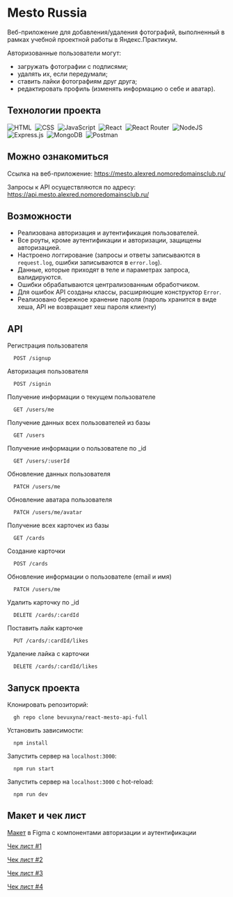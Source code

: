 # Mesto Russia

Веб-приложение для добавления/удаления фотографий, выполненный в рамках учебной проектной работы в Яндекс.Практикум.

Авторизованные пользователи могут:

- загружать фотографии с подписями;
- удалять их, если передумали;
- ставить лайки фотографиям друг друга;
- редактировать профиль (изменять информацию о себе и аватар).


## Технологии проекта

![HTML](https://img.shields.io/badge/HTML5-E34F26?style=for-the-badge&logo=html5&logoColor=white)&nbsp;
![CSS](https://img.shields.io/badge/CSS3-1572B6?style=for-the-badge&logo=css3&logoColor=white)&nbsp;
![JavaScript](https://img.shields.io/badge/JavaScript-323330?style=for-the-badge&logo=javascript&logoColor=F7DF1E)&nbsp;
![React](https://img.shields.io/badge/react-%2320232a.svg?style=for-the-badge&logo=react&logoColor=%2361DAFB)&nbsp;
![React Router](https://img.shields.io/badge/React_Router-CA4245?style=for-the-badge&logo=react-router&logoColor=white)&nbsp;
![NodeJS](https://img.shields.io/badge/node.js-6DA55F?style=for-the-badge&logo=node.js&logoColor=white)&nbsp;
![Express.js](https://img.shields.io/badge/express.js-%23404d59.svg?style=for-the-badge&logo=express&logoColor=%2361DAFB)&nbsp;
![MongoDB](https://img.shields.io/badge/MongoDB-%234ea94b.svg?style=for-the-badge&logo=mongodb&logoColor=white)&nbsp;
![Postman](https://img.shields.io/badge/Postman-FF6C37?style=for-the-badge&logo=postman&logoColor=white)&nbsp;

## Можно ознакомиться

Ссылка на веб-приложение:
https://mesto.alexred.nomoredomainsclub.ru/

Запросы к API осуществляются по адресу:
https://api.mesto.alexred.nomoredomainsclub.ru/

## Возможности

- Реализована авторизация и аутентификация пользователей.
- Все роуты, кроме аутентификации и авторизации, защищены авторизацией.
- Настроено логгирование (запросы и ответы записываются в `request.log`, ошибки записываются в `error.log`).
- Данные, которые приходят в теле и параметрах запроса, валидируются.
- Ошибки обрабатываются централизованным обработчиком.
- Для ошибок API созданы классы, расширяющие конструктор `Error`.
- Реализовано бережное хранение пароля (пароль хранится в виде хеша, API не возвращает хеш пароля клиенту)

## API

Регистрация пользователя

```
  POST /signup
```

Авторизация пользователя

```
  POST /signin
```

Получение информации о текущем пользователе

```
  GET /users/me
```

Получение данных всех пользователей из базы

```
  GET /users
```

Получение информации о пользователе по _id

```
  GET /users/:userId
```

Обновление данных пользователя

```
  PATCH /users/me
```

Обновление аватара пользователя

```
  PATCH /users/me/avatar
```

Получение всех карточек из базы

```
  GET /cards
```

Создание карточки

```
  POST /cards
```

Обновление информации о пользователе (email и имя)

```
  PATCH /users/me
```

Удалить карточку по _id

```
  DELETE /cards/:cardId
```

Поставить лайк карточке

```
  PUT /cards/:cardId/likes
```

Удаление лайка с карточки

```
  DELETE /cards/:cardId/likes 
```

## Запуск проекта

Клонировать репозиторий:

```
  gh repo clone bevuxyna/react-mesto-api-full
```

Установить зависимости:

```
  npm install
```

Запустить сервер на `localhost:3000`:

```
  npm run start
```

Запустить сервер на `localhost:3000` с hot-reload:

```
  npm run dev
```
## Макет и чек лист

[Макет](https://www.figma.com/file/5H3gsn5lIGPwzBPby9jAOo/JavaScript.-Sprint-12?node-id=4453%3A82&t=WNBIsjbJlm5xPiY2-0) в Figma с компонентами авторизации и аутентификации

[Чек лист #1](https://code.s3.yandex.net/web-developer/checklists-pdf/new-program/checklist-12.pdf)

[Чек лист #2](https://code.s3.yandex.net/web-developer/checklists-pdf/new-program/checklist_13.pdf)

[Чек лист #3](https://code.s3.yandex.net/web-developer/checklists-pdf/new-program/checklist_14.pdf)

[Чек лист #4](https://code.s3.yandex.net/web-developer/checklists-pdf/new-program/checklist_15.pdf)


